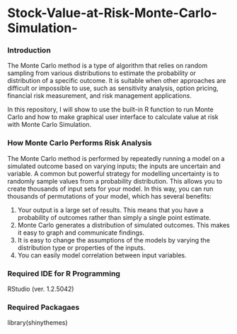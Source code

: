 # Stock-Value-at-Risk-Monte-Carlo-Simulation-

### Introduction
The Monte Carlo method is a type of algorithm that relies on random sampling from various distributions to estimate the probability or distribution of a specific outcome. It is suitable when other approaches are difficult or impossible to use, such as sensitivity analysis, option pricing, financial risk measurement, and risk management applications.

In this repository, I will show to use the built-in R function to run Monte Carlo and how to make graphical user interface to calculate value at risk with Monte Carlo Simulation.


### How Monte Carlo Performs Risk Analysis
The Monte Carlo method is performed by repeatedly running a model on a simulated outcome based on varying inputs; the inputs are uncertain and variable. A common but powerful strategy for modelling uncertainty is to randomly sample values from a probability distribution. This allows you to create thousands of input sets for your model. In this way, you can run thousands of permutations of your model, which has several benefits:

1. Your output is a large set of results. This means that you have a probability of outcomes rather than simply a single point estimate.
2. Monte Carlo generates a distribution of simulated outcomes. This makes it easy to graph and communicate findings.
3. It is easy to change the assumptions of the models by varying the distribution type or properties of the inputs.
4. You can easily model correlation between input variables.

### Required IDE for R Programming
RStudio (ver. 1.2.5042)

### Required Packagaes
library(shinythemes)

